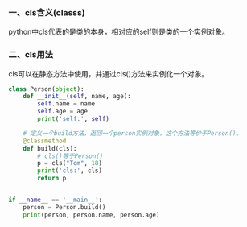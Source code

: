 ### **一、cls含义**(classs)

python中cls代表的是类的本身，相对应的self则是类的一个实例对象。

 

### **二、cls用法**

cls可以在静态方法中使用，并通过cls()方法来实例化一个对象。

```python
class Person(object):
    def __init__(self, name, age):
        self.name = name
        self.age = age
        print('self:', self)

    # 定义一个build方法，返回一个person实例对象，这个方法等价于Person()。
    @classmethod
    def build(cls):
        # cls()等于Person()
        p = cls("Tom", 18)
        print('cls:', cls)
        return p


if __name__ == '__main__':
    person = Person.build()
    print(person, person.name, person.age)
```

